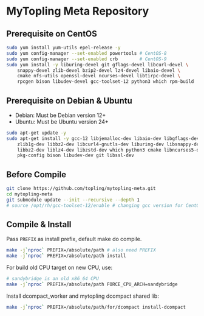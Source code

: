 # MyTopling Meta Repository

## Prerequisite on CentOS
```bash
sudo yum install yum-utils epel-release -y
sudo yum config-manager --set-enabled powertools # CentOS-8
sudo yum config-manager --set-enabled crb        # CentOS-9
sudo yum install -y liburing-devel git gflags-devel libcurl-devel \
    snappy-devel zlib-devel bzip2-devel lz4-devel libaio-devel \
    cmake nfs-utils openssl-devel ncurses-devel libtirpc-devel \
    rpcgen bison libudev-devel gcc-toolset-12 python3 which rpm-build
```

## Prerequisite on Debian & Ubuntu
* Debian: Must be Debian version 12+
* Ubuntu: Must be Ubuntu version 24+
```bash
sudo apt-get update -y
sudo apt-get install -y gcc-12 libjemalloc-dev libaio-dev libgflags-dev \
    zlib1g-dev libbz2-dev libcurl4-gnutls-dev liburing-dev libsnappy-dev \
    libbz2-dev liblz4-dev libzstd-dev which python3 cmake libncurses5-dev \
    pkg-config bison libudev-dev git libssl-dev
```

## Before Compile
```bash
git clone https://github.com/topling/mytopling-meta.git
cd mytopling-meta
git submodule update --init --recursive --depth 1
# source /opt/rh/gcc-toolset-12/enable # changing gcc version for CentOS
```

## Compile & Install

Pass `PREFIX` as install prefix, default make do compile.

```bash
make -j`nproc` PREFIX=/absolute/path # also need PREFIX
make -j`nproc` PREFIX=/absolute/path install
```

For build old CPU target on new CPU, use:
```bash
# sandybridge is an old x86_64 CPU
make -j`nproc` PREFIX=/absolute/path FORCE_CPU_ARCH=sandybridge
```

Install dcompact_worker and mytopling dcompact shared lib:
```bash
make -j`nproc` PREFIX=/absolute/path/for/dcompact install-dcompact
```